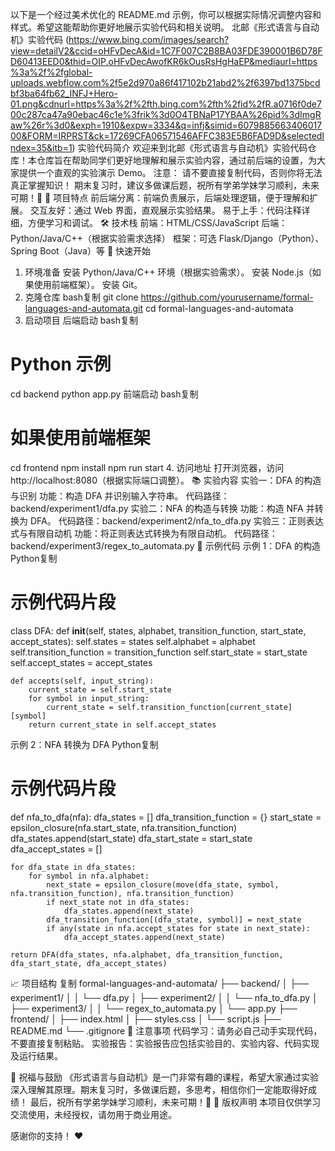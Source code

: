以下是一个经过美术优化的 README.md 示例，你可以根据实际情况调整内容和样式。希望这能帮助你更好地展示实验代码和相关说明。
北邮《形式语言与自动机》实验代码
(https://www.bing.com/images/search?view=detailV2&ccid=oHFvDecA&id=1C7F007C2B8BA03FDE390001B6D78FD60413EED0&thid=OIP.oHFvDecAwofKR6kOusRsHgHaEP&mediaurl=https%3a%2f%2fglobal-uploads.webflow.com%2f5e2d970a86f417102b21abd2%2f6397bd1375bcdbf3ba64fb62_INFJ+Hero-01.png&cdnurl=https%3a%2f%2fth.bing.com%2fth%2fid%2fR.a0716f0de700c287ca47a90ebac46c1e%3frik%3d0O4TBNaP17YBAA%26pid%3dImgRaw%26r%3d0&exph=1910&expw=3334&q=infj&simid=607988566340601700&FORM=IRPRST&ck=17269CFA06571546AFFC383E5B6FAD9D&selectedIndex=35&itb=1)
实验代码简介
欢迎来到北邮《形式语言与自动机》实验代码仓库！本仓库旨在帮助同学们更好地理解和展示实验内容，通过前后端的设置，为大家提供一个直观的实验演示 Demo。
注意：
请不要直接复制代码，否则你将无法真正掌握知识！
期末复习时，建议多做课后题，祝所有学弟学妹学习顺利，未来可期！🚀
🌟 项目特点
前后端分离：前端负责展示，后端处理逻辑，便于理解和扩展。
交互友好：通过 Web 界面，直观展示实验结果。
易于上手：代码注释详细，方便学习和调试。
🛠️ 技术栈
前端：HTML/CSS/JavaScript
后端：Python/Java/C++（根据实验需求选择）
框架：可选 Flask/Django（Python）、Spring Boot（Java）等
🚀 快速开始
1. 环境准备
安装 Python/Java/C++ 环境（根据实验需求）。
安装 Node.js（如果使用前端框架）。
安装 Git。
2. 克隆仓库
bash复制
git clone https://github.com/yourusername/formal-languages-and-automata.git
cd formal-languages-and-automata
3. 启动项目
后端启动
bash复制
# Python 示例
cd backend
python app.py
前端启动
bash复制
# 如果使用前端框架
cd frontend
npm install
npm run start
4. 访问地址
打开浏览器，访问 http://localhost:8080（根据实际端口调整）。
📚 实验内容
实验一：DFA 的构造与识别
功能：构造 DFA 并识别输入字符串。
代码路径：backend/experiment1/dfa.py
实验二：NFA 的构造与转换
功能：构造 NFA 并转换为 DFA。
代码路径：backend/experiment2/nfa_to_dfa.py
实验三：正则表达式与有限自动机
功能：将正则表达式转换为有限自动机。
代码路径：backend/experiment3/regex_to_automata.py
📝 示例代码
示例 1：DFA 的构造
Python复制
# 示例代码片段
class DFA:
    def __init__(self, states, alphabet, transition_function, start_state, accept_states):
        self.states = states
        self.alphabet = alphabet
        self.transition_function = transition_function
        self.start_state = start_state
        self.accept_states = accept_states

    def accepts(self, input_string):
        current_state = self.start_state
        for symbol in input_string:
            current_state = self.transition_function[current_state][symbol]
        return current_state in self.accept_states
示例 2：NFA 转换为 DFA
Python复制
# 示例代码片段
def nfa_to_dfa(nfa):
    dfa_states = []
    dfa_transition_function = {}
    start_state = epsilon_closure(nfa.start_state, nfa.transition_function)
    dfa_states.append(start_state)
    dfa_start_state = start_state
    dfa_accept_states = []

    for dfa_state in dfa_states:
        for symbol in nfa.alphabet:
            next_state = epsilon_closure(move(dfa_state, symbol, nfa.transition_function), nfa.transition_function)
            if next_state not in dfa_states:
                dfa_states.append(next_state)
            dfa_transition_function[(dfa_state, symbol)] = next_state
            if any(state in nfa.accept_states for state in next_state):
                dfa_accept_states.append(next_state)

    return DFA(dfa_states, nfa.alphabet, dfa_transition_function, dfa_start_state, dfa_accept_states)
📈 项目结构
复制
formal-languages-and-automata/
├── backend/
│   ├── experiment1/
│   │   └── dfa.py
│   ├── experiment2/
│   │   └── nfa_to_dfa.py
│   ├── experiment3/
│   │   └── regex_to_automata.py
│   └── app.py
├── frontend/
│   ├── index.html
│   ├── styles.css
│   └── script.js
├── README.md
└── .gitignore
📝 注意事项
代码学习：请务必自己动手实现代码，不要直接复制粘贴。
实验报告：实验报告应包括实验目的、实验内容、代码实现及运行结果。

🌟 祝福与鼓励
《形式语言与自动机》是一门非常有趣的课程，希望大家通过实验深入理解其原理。期末复习时，多做课后题，多思考，相信你们一定能取得好成绩！
最后，祝所有学弟学妹学习顺利，未来可期！🚀
📝 版权声明
本项目仅供学习交流使用，未经授权，请勿用于商业用途。

感谢你的支持！ ❤️

